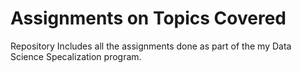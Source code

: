 # Assignments on Topics Covered

Repository Includes all the assignments done as part of the my Data Science Specalization program.
